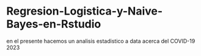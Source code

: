 # Regresion-Logistica-y-Naive-Bayes-en-Rstudio
en el presente hacemos un analisis estadistico a data acerca del COVID-19 2023
